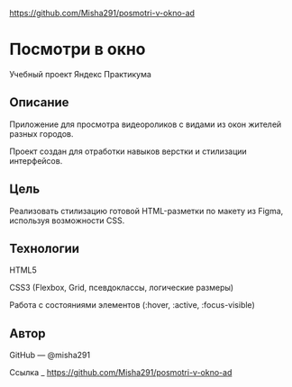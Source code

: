 https://github.com/Misha291/posmotri-v-okno-ad

# Посмотри в окно
Учебный проект Яндекс Практикума

## Описание
Приложение для просмотра видеороликов с видами из окон жителей разных городов.

Проект создан для отработки навыков верстки и стилизации интерфейсов.

## Цель
Реализовать стилизацию готовой HTML-разметки по макету из Figma, используя возможности CSS.

## Технологии
HTML5

CSS3 (Flexbox, Grid, псевдоклассы, логические размеры)

Работа с состояниями элементов (:hover, :active, :focus-visible)

## Автор
GitHub — @misha291

Ссылка _ https://github.com/Misha291/posmotri-v-okno-ad
